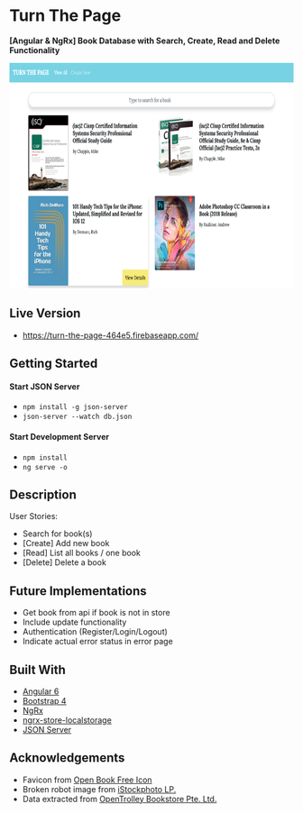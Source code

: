 # Turn The Page
**[Angular & NgRx] Book Database with Search, Create, Read and Delete Functionality**

<img src="src/assets/images/homepage.png" height="400">

## Live Version

* https://turn-the-page-464e5.firebaseapp.com/

## Getting Started

#### Start JSON Server

* `npm install -g json-server`
* `json-server --watch db.json`

#### Start Development Server

* `npm install`
* `ng serve -o`

## Description

User Stories:

* Search for book(s)
* [Create] Add new book
* [Read] List all books / one book
* [Delete] Delete a book

## Future Implementations

* Get book from api if book is not in store
* Include update functionality
* Authentication (Register/Login/Logout)
* Indicate actual error status in error page

## Built With

* [Angular 6](https://angular.io/)
* [Bootstrap 4](https://getbootstrap.com/)
* [NgRx](https://ngrx.io/)
* [ngrx-store-localstorage](https://github.com/btroncone/ngrx-store-localstorage)
* [JSON Server](https://github.com/typicode/json-server)

## Acknowledgements
* Favicon from [Open Book Free Icon](https://icons8.com/icon/52991/open-book)
* Broken robot image from [iStockphoto LP.](https://www.istockphoto.com/sg/vector/broken-robot-gm599486444-102908267)
* Data extracted from [OpenTrolley Bookstore Pte. Ltd.](https://opentrolley.com.sg/bestseller/computers)